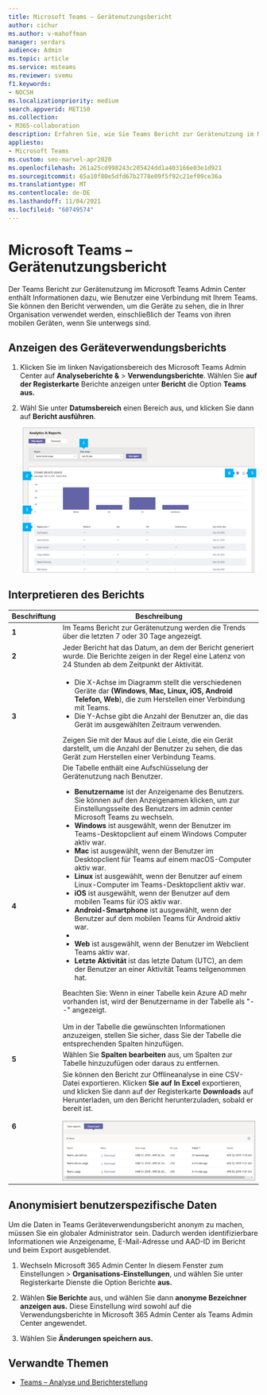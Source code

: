 ```yaml
---
title: Microsoft Teams – Gerätenutzungsbericht
author: cichur
ms.author: v-mahoffman
manager: serdars
audience: Admin
ms.topic: article
ms.service: msteams
ms.reviewer: svemu
f1.keywords:
- NOCSH
ms.localizationpriority: medium
search.appverid: MET150
ms.collection:
- M365-collaboration
description: Erfahren Sie, wie Sie Teams Bericht zur Gerätenutzung im Microsoft Teams Admin Center verwenden, um zu sehen, wie Benutzer in Ihrer Organisation eine Verbindung mit Teams.
appliesto:
- Microsoft Teams
ms.custom: seo-marvel-apr2020
ms.openlocfilehash: 261a25cd998243c205424dd1a403166e03e1d921
ms.sourcegitcommit: 65a10f80e5dfd67b2778e09f5f92c21ef09ce36a
ms.translationtype: MT
ms.contentlocale: de-DE
ms.lasthandoff: 11/04/2021
ms.locfileid: "60749574"
---
```

# <a name="microsoft-teams-device-usage-report"></a>Microsoft Teams – Gerätenutzungsbericht

Der Teams Bericht zur Gerätenutzung im Microsoft Teams Admin Center enthält Informationen dazu, wie Benutzer eine Verbindung mit Ihrem Teams. Sie können den Bericht verwenden, um die Geräte zu sehen, die in Ihrer Organisation verwendet werden, einschließlich der Teams von ihren mobilen Geräten, wenn Sie unterwegs sind.  

## <a name="view-the-device-usage-report"></a>Anzeigen des Geräteverwendungsberichts

1. Klicken Sie im linken Navigationsbereich des Microsoft Teams Admin Center auf **Analyseberichte &**  >  **Verwendungsberichte**. Wählen Sie **auf der Registerkarte** Berichte anzeigen unter **Bericht** die Option **Teams aus.**
2. Wähl Sie unter **Datumsbereich** einen Bereich aus, und klicken Sie dann auf **Bericht ausführen**.

    ![Screenshot des Berichts Teams Geräteverwendungsberichts im Teams Admin Center mit Callouts.](../media/teams-reports-device-usage-with-callouts.png "Screenshot des Berichts Teams Geräteverwendungsberichts im Teams Admin Center mit Callouts")

## <a name="interpret-the-report"></a>Interpretieren des Berichts

|Beschriftung |Beschreibung  |
|--------|-------------|
|**1**   |Im Teams Bericht zur Gerätenutzung werden die Trends über die letzten 7 oder 30 Tage angezeigt.  |
|**2**   |Jeder Bericht hat das Datum, an dem der Bericht generiert wurde. Die Berichte zeigen in der Regel eine Latenz von 24 Stunden ab dem Zeitpunkt der Aktivität. |
|**3**   |<ul><li>Die X-Achse im Diagramm stellt die verschiedenen Geräte dar **(Windows**, **Mac,** **Linux,** **iOS,** **Android Telefon,** **Web**), die zum Herstellen einer Verbindung mit Teams. </li><li>Die Y-Achse gibt die Anzahl der Benutzer an, die das Gerät im ausgewählten Zeitraum verwenden.</li> </ul>Zeigen Sie mit der Maus auf die Leiste, die ein Gerät darstellt, um die Anzahl der Benutzer zu sehen, die das Gerät zum Herstellen einer Verbindung Teams.|
|**4**   |Die Tabelle enthält eine Aufschlüsselung der Gerätenutzung nach Benutzer. <ul><li>**Benutzername** ist der Anzeigename des Benutzers. Sie können auf den Anzeigenamen klicken, um zur Einstellungsseite des Benutzers im admin center Microsoft Teams zu wechseln. </li><li>**Windows** ist ausgewählt, wenn der Benutzer im Teams-Desktopclient auf einem Windows Computer aktiv war.</li><li>**Mac** ist ausgewählt, wenn der Benutzer im Desktopclient für Teams auf einem macOS-Computer aktiv war. </li> <li>**Linux** ist ausgewählt, wenn der Benutzer auf einem Linux-Computer im Teams-Desktopclient aktiv war. </li> <li>**iOS** ist ausgewählt, wenn der Benutzer auf dem mobilen Teams für iOS aktiv war.</li><li>**Android-Smartphone** ist ausgewählt, wenn der Benutzer auf dem mobilen Teams für Android aktiv war. <li><li>**Web** ist ausgewählt, wenn der Benutzer im Webclient Teams aktiv war. <li>**Letzte Aktivität** ist das letzte Datum (UTC), an dem der Benutzer an einer Aktivität Teams teilgenommen hat.</li> </ul> Beachten Sie: Wenn in einer Tabelle kein Azure AD mehr vorhanden ist, wird der Benutzername in der Tabelle als "--" angezeigt. <br><br>Um in der Tabelle die gewünschten Informationen anzuzeigen, stellen Sie sicher, dass Sie der Tabelle die entsprechenden Spalten hinzufügen. |
|**5**   |Wählen Sie **Spalten bearbeiten** aus, um Spalten zur Tabelle hinzuzufügen oder daraus zu entfernen. |
|**6**   |Sie können den Bericht zur Offlineanalyse in eine CSV-Datei exportieren. Klicken **Sie auf In Excel** exportieren, und klicken  Sie dann auf der Registerkarte **Downloads** auf Herunterladen, um den Bericht herunterzuladen, sobald er bereit ist.<br><br>![Screenshot der Registerkarte "Downloads" mit exportierten Berichten](../media/teams-reports-export-to-csv.png)|


## <a name="make-the-user-specific-data-anonymous"></a>Anonymisiert benutzerspezifische Daten

Um die Daten in Teams Geräteverwendungsbericht anonym zu machen, müssen Sie ein globaler Administrator sein. Dadurch werden identifizierbare Informationen wie Anzeigename, E-Mail-Adresse und AAD-ID im Bericht und beim Export ausgeblendet.

1. Wechseln Microsoft 365 Admin Center In diesem Fenster  zum Einstellungen \> **Organisations-Einstellungen**, und  wählen Sie unter Registerkarte Dienste die Option Berichte **aus.**
    
2. Wählen **Sie Berichte** aus, und wählen Sie dann **anonyme Bezeichner anzeigen aus.** Diese Einstellung wird sowohl auf die Verwendungsberichte in Microsoft 365 Admin Center als Teams Admin Center angewendet.
  
3. Wählen Sie **Änderungen speichern aus.**

## <a name="related-topics"></a>Verwandte Themen

- [Teams – Analyse und Berichterstellung](teams-reporting-reference.md)
